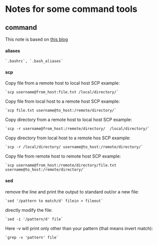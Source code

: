 # Notes for some command tools
## command
This note is based on [this blog](https://haydenjames.io/linux-securely-copy-files-using-scp/)
#### aliases
    `.bashrc`, `.bash_aliases`
#### scp

Copy file from a remote host to local host SCP example:

    `scp username@from_host:file.txt /local/directory/`

Copy file from local host to a remote host SCP example:

    `scp file.txt username@to_host:/remote/directory/`

Copy directory from a remote host to local host SCP example:

    `scp -r username@from_host:/remote/directory/  /local/directory/`

Copy directory from local host to a remote hos SCP example:

    `scp -r /local/directory/ username@to_host:/remote/directory/`

Copy file from remote host to remote host SCP example:

    `scp username@from_host:/remote/directory/file.txt username@to_host:/remote/directory/`

#### sed

remove the line and print the output to standard out/or a new file:

    `sed '/pattern to match/d' filein > fileout`

directly modify the file:

    `sed -i '/pattern/d' file`

Here -v will print only other than your pattern (that means invert match):

    `grep -v 'pattern' file`
